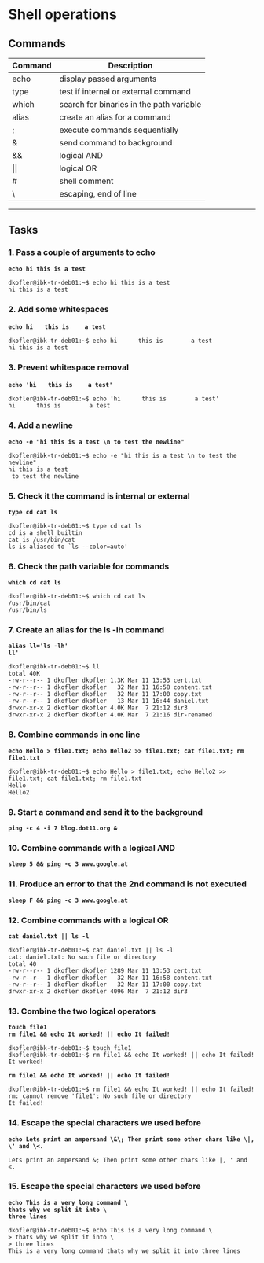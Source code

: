 # Shell operations
## Commands
| Command | Description |
| ---| --- |
| echo | display passed arguments |
| type | test if internal or external command |
| which | search for binaries in the path variable |
| alias | create an alias for a command |
| ; | execute commands sequentially |
| & | send command to background |
| && | logical AND |
| \|\| | logical OR |
| # | shell comment |
| \\ | escaping, end of line |
---

## Tasks
### 1. Pass a couple of arguments to echo
**`echo hi this is a test`**
```
dkofler@ibk-tr-deb01:~$ echo hi this is a test
hi this is a test
```

### 2. Add some whitespaces
**`echo hi`** &nbsp;&nbsp;&nbsp;&nbsp; **`this is`** &nbsp;&nbsp;&nbsp;&nbsp;&nbsp;&nbsp; **`a test`**
```
dkofler@ibk-tr-deb01:~$ echo hi      this is        a test
hi this is a test
```

### 3. Prevent whitespace removal
**`echo 'hi`** &nbsp;&nbsp;&nbsp;&nbsp; **`this is`** &nbsp;&nbsp;&nbsp;&nbsp;&nbsp;&nbsp; **`a test'`**
```
dkofler@ibk-tr-deb01:~$ echo 'hi      this is        a test'
hi      this is        a test
```

### 4. Add a newline
**`echo -e "hi this is a test \n to test the newline"`**
```
dkofler@ibk-tr-deb01:~$ echo -e "hi this is a test \n to test the newline"
hi this is a test 
 to test the newline
```

### 5. Check it the command is internal or external
**`type cd cat ls`**
```
dkofler@ibk-tr-deb01:~$ type cd cat ls
cd is a shell builtin
cat is /usr/bin/cat
ls is aliased to `ls --color=auto'
```

### 6. Check the path variable for commands
**`which cd cat ls`**
```
dkofler@ibk-tr-deb01:~$ which cd cat ls
/usr/bin/cat
/usr/bin/ls
```

### 7. Create an alias for the ls -lh command
**`alias ll='ls -lh'`**  
**`ll'`**
```
dkofler@ibk-tr-deb01:~$ ll
total 40K
-rw-r--r-- 1 dkofler dkofler 1.3K Mar 11 13:53 cert.txt
-rw-r--r-- 1 dkofler dkofler   32 Mar 11 16:58 content.txt
-rw-r--r-- 1 dkofler dkofler   32 Mar 11 17:00 copy.txt
-rw-r--r-- 1 dkofler dkofler   13 Mar 11 16:44 daniel.txt
drwxr-xr-x 2 dkofler dkofler 4.0K Mar  7 21:12 dir3
drwxr-xr-x 2 dkofler dkofler 4.0K Mar  7 21:16 dir-renamed
```

### 8. Combine commands in one line
**`echo Hello > file1.txt; echo Hello2 >> file1.txt; cat file1.txt; rm file1.txt`**
```
dkofler@ibk-tr-deb01:~$ echo Hello > file1.txt; echo Hello2 >> file1.txt; cat file1.txt; rm file1.txt
Hello
Hello2
```

### 9. Start a command and send it to the background
**`ping -c 4 -i 7 blog.dot11.org &`**

### 10. Combine commands with a logical AND
**`sleep 5 && ping -c 3 www.google.at`**

### 11. Produce an error to that the 2nd command is not executed
**`sleep F && ping -c 3 www.google.at`**

### 12. Combine commands with a logical OR
**`cat daniel.txt || ls -l`**
```
dkofler@ibk-tr-deb01:~$ cat daniel.txt || ls -l
cat: daniel.txt: No such file or directory
total 40
-rw-r--r-- 1 dkofler dkofler 1289 Mar 11 13:53 cert.txt
-rw-r--r-- 1 dkofler dkofler   32 Mar 11 16:58 content.txt
-rw-r--r-- 1 dkofler dkofler   32 Mar 11 17:00 copy.txt
drwxr-xr-x 2 dkofler dkofler 4096 Mar  7 21:12 dir3
```

### 13. Combine the two logical operators
**`touch file1`**  
**`rm file1 && echo It worked! || echo It failed!`**  
```
dkofler@ibk-tr-deb01:~$ touch file1
dkofler@ibk-tr-deb01:~$ rm file1 && echo It worked! || echo It failed!
It worked!
```
**`rm file1 && echo It worked! || echo It failed!`**
```
dkofler@ibk-tr-deb01:~$ rm file1 && echo It worked! || echo It failed!
rm: cannot remove 'file1': No such file or directory
It failed!
```

### 14. Escape the special characters we used before
**`echo Lets print an ampersand \&\; Then print some other chars like \|, \' and \<.`**
```
Lets print an ampersand &; Then print some other chars like |, ' and <.
```

### 15. Escape the special characters we used before
**`echo This is a very long command \`**  
**`thats why we split it into \`**  
**`three lines`**
```
dkofler@ibk-tr-deb01:~$ echo This is a very long command \
> thats why we split it into \
> three lines
This is a very long command thats why we split it into three lines
```